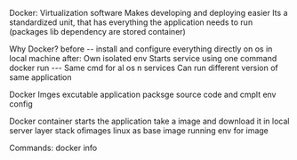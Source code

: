 Docker:
Virtualization software
Makes developing and deploying easier
Its a standardized unit, that has everything the application needs to run
(packages lib dependency are stored container)

Why Docker?
before -- install and configure everything directly on os in local machine
after:
Own isolated env
Starts service using one command docker run ---
Same cmd for al os n services
Can run different version of same application

Docker Imges
excutable application packsge
source code and cmplt env config

Docker container
starts the application
take a image and download it in local server
layer stack ofimages linux as base image
running env for image

Commands:
docker info
